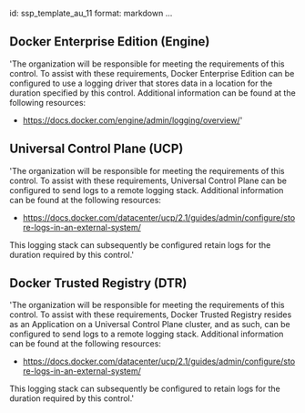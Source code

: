 id: ssp_template_au_11
format: markdown
...
## Docker Enterprise Edition (Engine)

'The organization will be responsible for meeting the requirements of
this control. To assist with these requirements, Docker Enterprise
Edition can be configured to use a logging driver that stores data in
a location for the duration specified by this control. Additional
information can be found at the following resources:

- https://docs.docker.com/engine/admin/logging/overview/'
## Universal Control Plane (UCP)

'The organization will be responsible for meeting the requirements of
this control. To assist with these requirements, Universal Control
Plane can be configured to send logs to a remote logging stack.
Additional information can be found at the following resources:

- https://docs.docker.com/datacenter/ucp/2.1/guides/admin/configure/store-logs-in-an-external-system/

This logging stack can subsequently be configured retain logs for the
duration required by this control.'
## Docker Trusted Registry (DTR)

'The organization will be responsible for meeting the requirements of
this control. To assist with these requirements, Docker Trusted
Registry resides as an Application on a Universal Control Plane
cluster, and as such, can be configured to send logs to a remote
logging stack. Additional information can be found at the following
resources:

- https://docs.docker.com/datacenter/ucp/2.1/guides/admin/configure/store-logs-in-an-external-system/

This logging stack can subsequently be configured to retain logs for
the duration required by this control.'
